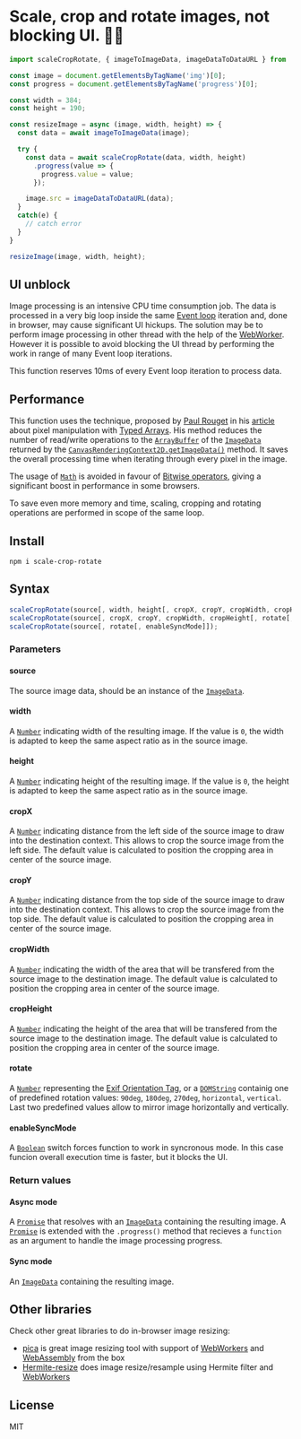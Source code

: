 Scale, crop and rotate images, not blocking UI. :construction::collision:
==========================================================================
```javascript
import scaleCropRotate, { imageToImageData, imageDataToDataURL } from 'scale-crop-rotate';

const image = document.getElementsByTagName('img')[0];
const progress = document.getElementsByTagName('progress')[0];

const width = 384;
const height = 190;

const resizeImage = async (image, width, height) => {
  const data = await imageToImageData(image);

  try {
    const data = await scaleCropRotate(data, width, height)
      .progress(value => {
        progress.value = value;
      });

    image.src = imageDataToDataURL(data);
  }
  catch(e) {
    // catch error
  }
}

resizeImage(image, width, height);
```



UI unblock
----------
Image processing is an intensive CPU time consumption job. The data is processed in a very big loop inside the same [Event loop] iteration and, done in browser, may cause significant UI hickups. The solution may be to perform image processing in other thread with the help of the [WebWorker][WebWorkers]. However it is possible to avoid blocking the UI thread by performing the work in range of many Event loop iterations.

This function reserves 10ms of every Event loop iteration to process data.



Performance
-----------
This function uses the technique, proposed by [Paul Rouget] in his [article][1] about pixel manipulation with [Typed Arrays]. His method reduces the number of read/write operations to the [`ArrayBuffer`] of the [`ImageData`] returned by the [`CanvasRenderingContext2D.getImageData()`] method. It saves the overall processing time when iterating through every pixel in the image.

The usage of [`Math`] is avoided in favour of [Bitwise operators], giving a significant boost in performance in some browsers.

To save even more memory and time, scaling, cropping and rotating operations are performed in scope of the same loop.



Install
-------
```
npm i scale-crop-rotate
```



Syntax
------
```javascript
scaleCropRotate(source[, width, height[, cropX, cropY, cropWidth, cropHeight[, rotate[, enableSyncMode]]]]);
scaleCropRotate(source[, cropX, cropY, cropWidth, cropHeight[, rotate[, enableSyncMode]]]);
scaleCropRotate(source[, rotate[, enableSyncMode]]);
```

### Parameters

#### source
The source image data, should be an instance of the [`ImageData`].

#### width
A [`Number`] indicating width of the resulting image. If the value is `0`, the width is adapted to keep the same aspect ratio as in the source image.

#### height
A [`Number`] indicating height of the resulting image. If the value is `0`, the height is adapted to keep the same aspect ratio as in the source image.

#### cropX
A [`Number`] indicating distance from the left side of the source image to draw into the destination context. This allows to crop the source image from the left side. The default value is calculated to position the cropping area in center of the source image.

#### cropY
A [`Number`] indicating distance from the top side of the source image to draw into the destination context. This allows to crop the source image from the top side. The default value is calculated to position the cropping area in center of the source image.

#### cropWidth
A [`Number`] indicating the width of the area that will be transfered from the source image to the destination image. The default value is calculated to position the cropping area in center of the source image.

#### cropHeight
A [`Number`] indicating the height of the area that will be transfered from the source image to the destination image. The default value is calculated to position the cropping area in center of the source image.

#### rotate
A [`Number`] representing the [Exif Orientation Tag], or a [`DOMString`] containig one of predefined rotation values: `90deg`, `180deg`, `270deg`, `horizontal`, `vertical`. Last two predefined values allow to mirror image horizontally and vertically.

#### enableSyncMode
A [`Boolean`] switch forces function to work in syncronous mode. In this case funcion overall execution time is faster, but it blocks the UI.

### Return values
#### Async mode
A [`Promise`] that resolves with an [`ImageData`] containing the resulting image. A [`Promise`] is extended with the `.progress()` method that recieves a `function` as an argument to handle the image processing progress.

#### Sync mode
An [`ImageData`] containing the resulting image.



Other libraries
---------------
Check other great libraries to do in-browser image resizing:
- [pica] is great image resizing tool with support of [WebWorkers] and [WebAssembly] from the box
- [Hermite-resize] does image resize/resample using Hermite filter and [WebWorkers]



License
-------
MIT



[`ArrayBuffer`]: https://developer.mozilla.org/en-US/docs/Web/JavaScript/Reference/Global_Objects/ArrayBuffer "The ArrayBuffer object is used to represent a generic, fixed-length raw binary data buffer. You cannot directly manipulate the contents of an ArrayBuffer; instead, you create one of the typed array objects or a DataView object which represents the buffer in a specific format, and use that to read and write the contents of the buffer."

[`Boolean`]: https://developer.mozilla.org/en-US/docs/Web/JavaScript/Reference/Global_Objects/Boolean "The Boolean object is an object wrapper for a boolean value."

[`CanvasRenderingContext2D.getImageData()`]: https://developer.mozilla.org/en-US/docs/Web/API/CanvasRenderingContext2D/getImageData "The CanvasRenderingContext2D.getImageData() method of the Canvas 2D API returns an ImageData object representing the underlying pixel data for the area of the canvas denoted by the rectangle which starts at (sx, sy) and has an sw width and sh height. This method is not affected by the canvas transformation matrix."

[`DOMString`]: https://developer.mozilla.org/en-US/docs/Web/API/DOMString "DOMString is a UTF-16 String. As JavaScript already uses such strings, DOMString is mapped directly to a String."

[`ImageData`]: https://developer.mozilla.org/en-US/docs/Web/API/ImageData "The ImageData interface represents the underlying pixel data of an area of a <canvas> element. It is created using the ImageData() constructor or creator methods on the CanvasRenderingContext2D object associated with a canvas: createImageData() and getImageData(). It can also be used to set a part of the canvas by using putImageData()."

[`Math`]: https://developer.mozilla.org/en-US/docs/Web/JavaScript/Reference/Global_Objects/Math "Math is a built-in object that has properties and methods for mathematical constants and functions. Not a function object."

[`Number`]: https://developer.mozilla.org/en-US/docs/Web/JavaScript/Reference/Global_Objects/Number "The Number JavaScript object is a wrapper object allowing you to work with numerical values. A Number object is created using the Number() constructor."

[`Promise`]: https://developer.mozilla.org/en-US/docs/Web/API/Promise "The Promise interface represents a proxy for a value not necessarily known at its creation time. It allows you to associate handlers to an asynchronous action's eventual success or failure. This lets asynchronous methods return values like synchronous methods: instead of the final value, the asynchronous method returns a promise of having a value at some point in the future."

[1]: https://hacks.mozilla.org/2011/12/faster-canvas-pixel-manipulation-with-typed-arrays/ "Faster Canvas Pixel Manipulation with Typed Arrays"

[Bitwise operators]: https://developer.mozilla.org/en-US/docs/Web/JavaScript/Reference/Operators/Bitwise_Operators "Bitwise operators treat their operands as a sequence of 32 bits (zeroes and ones), rather than as decimal, hexadecimal, or octal numbers. For example, the decimal number nine has a binary representation of 1001. Bitwise operators perform their operations on such binary representations, but they return standard JavaScript numerical values."

[Event loop]: https://developer.mozilla.org/en-US/docs/Web/JavaScript/EventLoop "JavaScript has a concurrency model based on an \"event loop\". This model is quite different from models in other languages like C and Java."

[Exif Orientation Tag]: http://sylvana.net/jpegcrop/exif_orientation.html "Orientation Tag indicate the orientation of the camera relative to the captured scene"

[Hermite-resize]: https://github.com/viliusle/Hermite-resize "Canvas image resize/resample using Hermite filter with JavaScript."

[pica]: https://github.com/nodeca/pica "Resize image in browser with high quality and high speed."

[Paul Rouget]: http://paulrouget.com/

[Typed Arrays]: https://developer.mozilla.org/en-US/docs/Web/JavaScript/Typed_arrays "JavaScript typed arrays are array-like objects and provide a mechanism for accessing raw binary data."

[WebAssembly]: https://developer.mozilla.org/en-US/docs/WebAssembly "WebAssembly is a new type of code that can be run in modern web browsers — it is a low-level assembly-like language with a compact binary format that runs with near-native performance and provides languages such as C/C++ with a compilation target so that they can run on the web. It is also designed to run alongside JavaScript, allowing both to work together."

[WebWorkers]: https://developer.mozilla.org/en-US/docs/Web/API/Web_Workers_API "Web Workers makes it possible to run a script operation in background thread separate from the main execution thread of a web application. The advantage of this is that laborious processing can be performed in a separate thread, allowing the main (usually the UI) thread to run without being blocked/slowed down."
